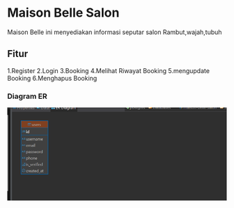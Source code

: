 # Maison Belle Salon
Maison Belle ini menyediakan informasi seputar salon Rambut,wajah,tubuh

## Fitur
1.Register
2.Login
3.Booking
4.Melihat Riwayat Booking
5.mengupdate Booking
6.Menghapus Booking

### Diagram ER
![Diagram ER](/image.png)

